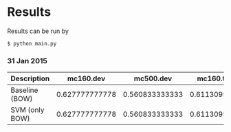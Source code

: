 # Results
Results can be run by

```
$ python main.py
```

### 31 Jan 2015

| Description | mc160.dev | mc500.dev | mc160.train | mc500.train |
| --- | ------ | ------ | ------ | --- |
| Baseline (BOW) | 0.627777777778 | 0.560833333333 | 0.61130952381 | 0.590277777778 |
| SVM (only BOW) | 0.627777777778 | 0.560833333333 | 0.61130952381 | 0.590277777778 |
